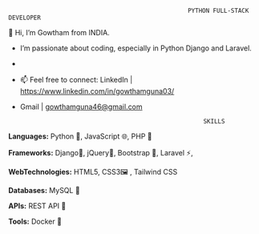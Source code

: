                                                       PYTHON FULL-STACK DEVELOPER
                                                             
👋 Hi, I’m Gowtham from INDIA. 

- I’m passionate about coding, especially in Python Django and Laravel.
- 
- 📫 Feel free to connect: LinkedIn | https://www.linkedin.com/in/gowthamguna03/
- Gmail | gowthamguna46@gmail.com 



                                                         SKILLS


**Languages:** Python 🐍, JavaScript 🌐, PHP 🐘

**Frameworks:** Django🚀, jQuery📜, Bootstrap 🎨, Laravel ⚡, 

**WebTechnologies:** HTML5, CSS3🖼 , Tailwind CSS

**Databases:** MySQL 💾

**APIs:** REST API 🔗

**Tools:** Docker 🐳

